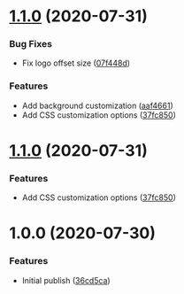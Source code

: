 # [1.1.0](https://github.com/Rapsssito/github-profile-badge/compare/v1.0.0...v1.1.0) (2020-07-31)


### Bug Fixes

* Fix logo offset size ([07f448d](https://github.com/Rapsssito/github-profile-badge/commit/07f448d1c7fd1583da0e79532f9bed020f19dfbf))


### Features

* Add background customization ([aaf4661](https://github.com/Rapsssito/github-profile-badge/commit/aaf466164062acb77a979f37eb75776d62650941))
* Add CSS customization options ([37fc850](https://github.com/Rapsssito/github-profile-badge/commit/37fc85087903b83228f911d12dd668524b85bb55))

# [1.1.0](https://github.com/Rapsssito/github-profile-badge/compare/v1.0.0...v1.1.0) (2020-07-31)


### Features

* Add CSS customization options ([37fc850](https://github.com/Rapsssito/github-profile-badge/commit/37fc85087903b83228f911d12dd668524b85bb55))

# 1.0.0 (2020-07-30)


### Features

* Initial publish ([36cd5ca](https://github.com/Rapsssito/github-profile-badge/commit/36cd5cade7296e749c5fbdecd41c698c2519a2c2))
